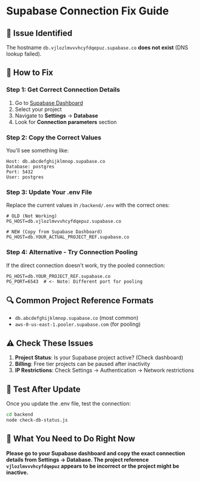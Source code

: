 # Supabase Connection Fix Guide

## 🚨 Issue Identified
The hostname `db.vjlozlmvvvhcyfdqepuz.supabase.co` **does not exist** (DNS lookup failed).

## 🔧 How to Fix

### Step 1: Get Correct Connection Details
1. Go to [Supabase Dashboard](https://supabase.com/dashboard)
2. Select your project
3. Navigate to **Settings** → **Database**
4. Look for **Connection parameters** section

### Step 2: Copy the Correct Values
You'll see something like:
```
Host: db.abcdefghijklmnop.supabase.co
Database: postgres
Port: 5432
User: postgres
```

### Step 3: Update Your .env File
Replace the current values in `/backend/.env` with the correct ones:

```env
# OLD (Not Working)
PG_HOST=db.vjlozlmvvvhcyfdqepuz.supabase.co

# NEW (Copy from Supabase Dashboard)
PG_HOST=db.YOUR_ACTUAL_PROJECT_REF.supabase.co
```

### Step 4: Alternative - Try Connection Pooling
If the direct connection doesn't work, try the pooled connection:
```env
PG_HOST=db.YOUR_PROJECT_REF.supabase.co
PG_PORT=6543  # <- Note: Different port for pooling
```

## 🔍 Common Project Reference Formats
- `db.abcdefghijklmnop.supabase.co` (most common)
- `aws-0-us-east-1.pooler.supabase.com` (for pooling)

## ⚠️ Check These Issues
1. **Project Status**: Is your Supabase project active? (Check dashboard)
2. **Billing**: Free tier projects can be paused after inactivity
3. **IP Restrictions**: Check Settings → Authentication → Network restrictions

## 🧪 Test After Update
Once you update the .env file, test the connection:
```bash
cd backend
node check-db-status.js
```

## 📧 What You Need to Do Right Now
**Please go to your Supabase dashboard and copy the exact connection details from Settings → Database. The project reference `vjlozlmvvvhcyfdqepuz` appears to be incorrect or the project might be inactive.**
